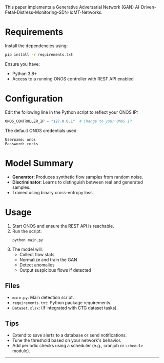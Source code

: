 This paper implements a Generative Adversarial Network (GAN) AI-Driven-Fetal-Distress-Monitoring-SDN-IoMT-Networks.

# Requirements

Install the dependencies using:

```bash
pip install -r requirements.txt
```

Ensure you have:
- Python 3.8+
- Access to a running ONOS controller with REST API enabled

# Configuration

Edit the following line in the Python script to reflect your ONOS IP:

```python
ONOS_CONTROLLER_IP = "127.0.0.1"  # Change to your ONOS IP
```

The default ONOS credentials used:

```
Username: onos
Password: rocks
```

# Model Summary

- **Generator**: Produces synthetic flow samples from random noise.
- **Discriminator**: Learns to distinguish between real and generated samples.
- Trained using binary cross-entropy loss.

# Usage

1. Start ONOS and ensure the REST API is reachable.
2. Run the script:
   ```bash
   python main.py
   ```
3. The model will:
   - Collect flow stats
   - Normalize and train the GAN
   - Detect anomalies
   - Output suspicious flows if detected


## Files

- `main.py`: Main detection script.
- `requirements.txt`: Python package requirements.
- `Dataset.xlsx`: (If integrated with CTG dataset tasks).

##  Tips

- Extend to save alerts to a database or send notifications.
- Tune the threshold based on your network's behavior.
- Add periodic checks using a scheduler (e.g., cronjob or `schedule` module).

---

